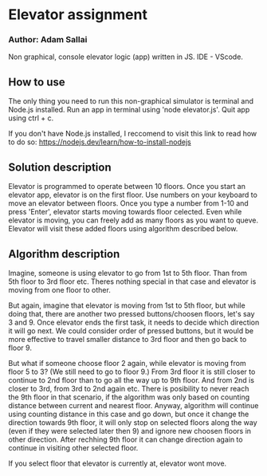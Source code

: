 # Elevator assignment

### Author: Adam Sallai

Non graphical, console elevator logic (app) written in JS. IDE - VScode.

## How to use

The only thing you need to run this non-graphical simulator is terminal and Node.js installed. Run an app in terminal using 'node elevator.js'. Quit app using ctrl + c.

If you don't have Node.js installed, I reccomend to visit this link to read how to do so: https://nodejs.dev/learn/how-to-install-nodejs

## Solution description

Elevator is programmed to operate between 10 floors. Once you start an elevator app, elevator is on the first floor. Use numbers on your keyboard to move an elevator between floors. Once you type a number from 1-10 and press 'Enter', elevator starts moving towards floor celected. Even while elevator is moving, you can freely add as many floors as you want to queve. Elevator will visit these added floors using algorithm described below.

## Algorithm description

Imagine, someone is using elevator to go from 1st to 5th floor. Than from 5th floor to 3rd floor etc. Theres nothing special in that case and elevator is moving from one floor to other.

But again, imagine that elevator is moving from 1st to 5th floor, but while doing that, there are another two pressed buttons/choosen floors, let's say 3 and 9. Once elevator ends the first task, it needs to decide which direction it will go next. We could consider order of pressed buttons, but it would be more effective to travel smaller distance to 3rd floor and then go back to floor 9.

But what if someone choose floor 2 again, while elevator is moving from floor 5 to 3? (We still need to go to floor 9.) From 3rd floor it is still closer to continue to 2nd floor than to go all the way up to 9th floor. And from 2nd is closer to 3rd, from 3rd to 2nd again etc. There is posibility to never reach the 9th floor in that scenario, if the algorithm was only based on counting distance between current and nearest floor. Anyway, algorithm will continue using counting distance in this case and go down, but once it change the direction towards 9th floor, it will only stop on selected floors along the way (even if they were selected later then 9) and ignore new choosen floors in other direction. After rechhing 9th floor it can change direction again to continue in visiting other selected floor.

If you select floor that elevator is currently at, elevator wont move.

